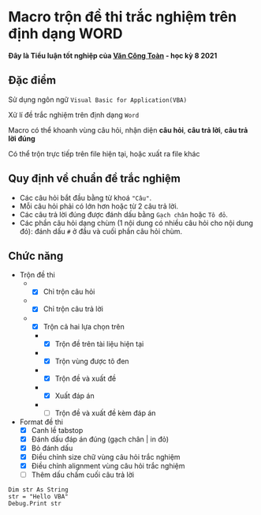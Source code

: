 # Macro trộn đề thi trắc nghiệm trên định dạng WORD
**Đây là Tiểu luận tốt nghiệp của [Văn Công Toàn](https://www.facebook.com/tonten2211/) - học kỳ 8 2021** 

## Đặc điểm
Sử dụng ngôn ngữ `Visual Basic for Application(VBA)` 

Xử lí đề trắc nghiệm trên định dạng `Word`

Macro có thể khoanh vùng câu hỏi, nhận diện **câu hỏi**, **câu trả lời**, **câu trả lời đúng** 

Có thể trộn trực tiếp trên file hiện tại, hoặc xuất ra file khác

## Quy định về chuẩn đề trắc nghiệm
* Các câu hỏi bắt đầu bằng từ khoá `"Câu"`.
* Mỗi câu hỏi phải có lớn hơn hoặc từ 2 câu trả lời.
* Các câu trả lời đúng được đánh dấu bằng `Gạch chân` hoặc `Tô đỏ`.
* Các phần câu hỏi dạng chùm (1 nội dung có nhiều câu hỏi cho nội dung đó): đánh dấu `#` ở đầu và cuối phần câu hỏi chùm.

## Chức năng
* Trộn đề thi
  * - [x] Chỉ trộn câu hỏi
  * - [x] Chỉ trộn câu trả lời
  * - [x] Trộn cả hai lựa chọn trên
    * - [x] Trộn đề trên tài liệu hiện tại
    * - [x] Trộn vùng được tô đen
    * - [x] Trộn đề và xuất đề
    * - [x] Xuất đáp án
    * - [ ] Trộn đề và xuất đề kèm đáp án
* Format đề thi
  - [x] Canh lề tabstop
  - [x] Đánh dấu đáp án đúng (gạch chân | in đỏ)
  - [x] Bỏ đánh dấu
  - [x] Điều chỉnh size chữ vùng câu hỏi trắc nghiệm
  - [x] Điều chỉnh alignment vùng câu hỏi trắc nghiệm
  - [ ] Thêm dấu chấm cuối câu trả lời
  
```VBA
Dim str As String
str = "Hello VBA"
Debug.Print str
```
